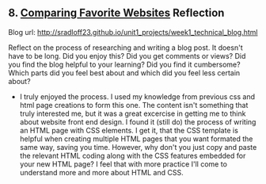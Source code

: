 ## 8. [Comparing Favorite Websites](8_technical_blog/readme.md) Reflection

Blog url: http://sradloff23.github.io/unit1_projects/week1_technical_blog.html

Reflect on the process of researching and writing a blog post. It doesn't have to be long. Did you enjoy this? Did you get comments or views? Did you find the blog helpful to your learning? Did you find it cumbersome? Which parts did you feel best about and which did you feel less certain about?

* I truly enjoyed the process. I used my knowledge from previous css and html page creations to form this one. The content isn't something that truly interested me, but it was a great excercise in getting me to think about website front end design. I found it (still do) the process of writing an HTML page with CSS elements. I get it, that the CSS template is helpful when creating multiple HTML pages that you want formated the same way, saving you time. However, why don't you just copy and paste the relevant HTML coding along with the CSS features embedded for your new HTML page? I feel that with more practice I'll come to understand more and more about HTML and CSS.